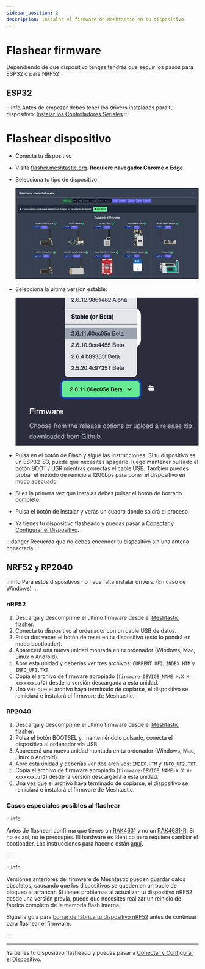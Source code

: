 ```yaml
---
sidebar_position: 2
description: Instalar el firmware de Meshtastic en tu dispositivo.
---
```


# Flashear firmware

Dependiendo de que dispositivo tengas tendrás que seguir los pasos para ESP32 o para NRF52:

## ESP32

:::info
Antes de empezar debes tener los drivers instalados para tu dispositivo: [Instalar los Controladores Seriales](puesta-en-marcha.md#instalar-los-controladores-seriales)
:::

# Flashear dispositivo

- Conecta tu dispositivo
- Visita [flasher.meshtastic.org](https://flasher.meshtastic.org). **Requiere navegador Chrome o Edge**.
- Selecciona tu tipo de dispositivo:

    ![Imagen del proceso de flasheo](../../static/img/guias/flasher1.png)

- Selecciona la última versión estable:

    ![Imagen del proceso de flasheo](../../static/img/guias/flasher2.png)

- Pulsa en el botón de Flash y sigue las instrucciones. Si tu dispositivo es un ESP32-S3, puede que necesites apagarlo, luego mantener pulsado el botón BOOT / USR mientras conectas el cable USB.
  También puedes probar el método de reinicio a 1200bps para poner el dispositivo en modo adecuado.
- Si es la primera vez que instalas debes pulsar el botón de borrado completo.
- Pulsa el botón de instalar y verás un cuadro donde saldrá el proceso.
- Ya tienes tu dispositivo flasheado y puedas pasar a [Conectar y Configurar el Dispositivo](puesta-en-marcha.md#conectar-y-configurar-el-dispositivo).

:::danger
Recuerda que no debes encender tu dispositivo sin una antena conectada
:::


## NRF52 y RP2040

:::info
Para estos dispositivos no hace falta instalar drivers. (En caso de Windows)
:::

### nRF52

1. Descarga y descomprime el último firmware desde el [Meshtastic flasher](https://flasher.meshtastic.org/).
2. Conecta tu dispositivo al ordenador con un cable USB de datos.
3. Pulsa dos veces el botón de reset en tu dispositivo (esto lo pondrá en modo bootloader).
4. Aparecerá una nueva unidad montada en tu ordenador (Windows, Mac, Linux o Android).
5. Abre esta unidad y deberías ver tres archivos: `CURRENT.UF2`, `INDEX.HTM` y `INFO_UF2.TXT`.
6. Copia el archivo de firmware apropiado (`firmware-DEVICE_NAME-X.X.X-xxxxxxx.uf2`) desde la versión descargada a esta unidad.
7. Una vez que el archivo haya terminado de copiarse, el dispositivo se reiniciará e instalará el firmware de Meshtastic.

### RP2040

1. Descarga y descomprime el último firmware desde el [Meshtastic flasher](https://flasher.meshtastic.org/).
2. Pulsa el botón BOOTSEL y, manteniéndolo pulsado, conecta el dispositivo al ordenador vía USB.
3. Aparecerá una nueva unidad montada en tu ordenador (Windows, Mac, Linux o Android).
4. Abre esta unidad y deberías ver dos archivos: `INDEX.HTM` y `INFO_UF2.TXT`.
5. Copia el archivo de firmware apropiado (`firmware-DEVICE_NAME-X.X.X-xxxxxxx.uf2`) desde la versión descargada a esta unidad.
6. Una vez que el archivo haya terminado de copiarse, el dispositivo se reiniciará e instalará el firmware de Meshtastic.

### Casos especiales posibles al flashear

:::info

Antes de flashear, confirma que tienes un [RAK4631](https://docs.rakwireless.com/product-categories/wisblock/rak4631/overview) y no un [RAK4631-R](https://docs.rakwireless.com/product-categories/wisblock/rak4631-r/overview). Si no es así, no te preocupes. El hardware es idéntico pero requiere cambiar el bootloader. Las instrucciones para hacerlo están [aquí](https://meshtastic.org/docs/getting-started/flashing-firmware/nrf52/convert-rak4631r/).

:::

:::info

Versiones anteriores del firmware de Meshtastic pueden guardar datos obsoletos, causando que los dispositivos se queden en un bucle de bloqueo al arrancar. Si tienes problemas al actualizar tu dispositivo nRF52 desde una versión previa, puede que necesites realizar un reinicio de fábrica completo de la memoria flash interna.

Sigue la guía para [borrar de fábrica tu dispositivo nRF52](https://meshtastic.org/docs/getting-started/flashing-firmware/nrf52/nrf52-erase/) antes de continuar para flashear el firmware.

:::

---

Ya tienes tu dispositivo flasheado y puedas pasar a [Conectar y Configurar el Dispositivo](puesta-en-marcha.md#conectar-y-configurar-el-dispositivo).
